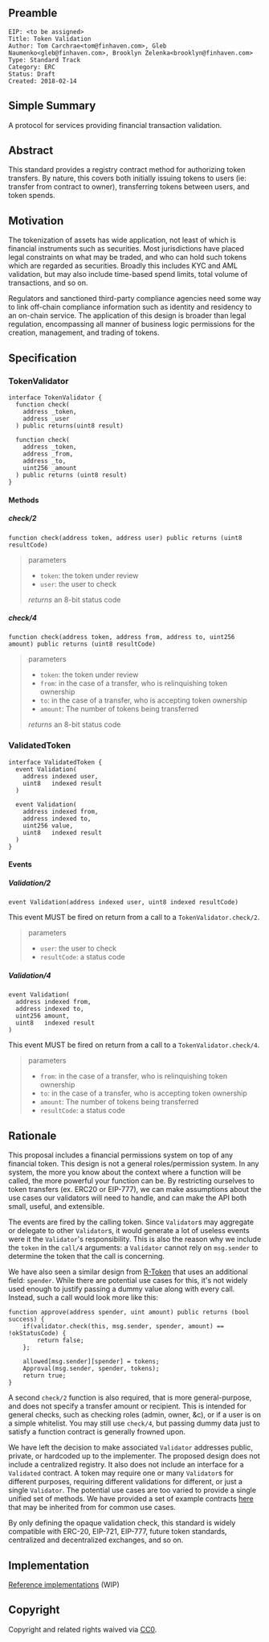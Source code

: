 ## Preamble

    EIP: <to be assigned>
    Title: Token Validation
    Author: Tom Carchrae<tom@finhaven.com>, Gleb Naumenko<gleb@finhaven.com>, Brooklyn Zelenka<brooklyn@finhaven.com>
    Type: Standard Track
    Category: ERC
    Status: Draft
    Created: 2018-02-14

## Simple Summary
A protocol for services providing financial transaction validation.

## Abstract
This standard provides a registry contract method for authorizing token transfers.
By nature, this covers both initially issuing tokens to users (ie: transfer from contract to owner),
transferring tokens between users, and token spends.

## Motivation
The tokenization of assets has wide application,
not least of which is financial instruments such as securities.
Most jurisdictions have placed legal constraints on what may be traded,
and who can hold such tokens which are regarded as securities. Broadly this includes KYC and AML validation,
but may also include time-based spend limits, total volume of transactions, and so on.

Regulators and sanctioned third-party compliance agencies need some way to link
off-chain compliance information such as identity and residency to an on-chain service.
The application of this design is broader than legal regulation, encompassing all manner
of business logic permissions for the creation, management, and trading of tokens.

## Specification

### TokenValidator

```solidity
interface TokenValidator {
  function check(
    address _token,
    address _user
  ) public returns(uint8 result)

  function check(
    address _token,
    address _from,
    address _to,
    uint256 _amount
  ) public returns (uint8 result)
}
```

#### Methods

##### check/2

`function check(address token, address user) public returns (uint8 resultCode)`

> parameters
> * `token`: the token under review
> * `user`: the user to check
>
> *returns* an 8-bit status code

##### check/4

`function check(address token, address from, address to, uint256 amount) public returns (uint8 resultCode)`

> parameters
> * `token`: the token under review
> * `from`: in the case of a transfer, who is relinquishing token ownership
> * `to`: in the case of a transfer, who is accepting token ownership
> * `amount`: The number of tokens being transferred
>
> *returns* an 8-bit status code

### ValidatedToken

```solidity
interface ValidatedToken {
  event Validation(
    address indexed user,
    uint8   indexed result
  )

  event Validation(
    address indexed from,
    address indexed to,
    uint256 value,
    uint8   indexed result
  )
}
```

#### Events

##### Validation/2

`event Validation(address indexed user, uint8 indexed resultCode)`

This event MUST be fired on return from a call to a `TokenValidator.check/2`.

> parameters
> * `user`: the user to check
> * `resultCode`: a status code


##### Validation/4

```solidity
event Validation(
  address indexed from,
  address indexed to,
  uint256 amount,
  uint8   indexed result
)
```

This event MUST be fired on return from a call to a `TokenValidator.check/4`.

> parameters
> * `from`: in the case of a transfer, who is relinquishing token ownership
> * `to`: in the case of a transfer, who is accepting token ownership
> * `amount`: The number of tokens being transferred
> * `resultCode`: a status code

## Rationale

This proposal includes a financial permissions system on top of any financial token.
This design is not a general roles/permission system. In any system, the more you know
about the context where a function will be called, the more powerful your function can be.
By restricting ourselves to token transfers (ex. ERC20 or EIP-777), we can make
assumptions about the use cases our validators will need to handle, and can make
the API both small, useful, and extensible.

The events are fired by the calling token. Since `Validator`s may aggregate or delegate
to other `Validator`s, it would generate a lot of useless events were it the
`Validator`'s responsibility. This is also the reason why we include the `token`
in the `call/4` arguments: a `Validator` cannot rely on `msg.sender` to determine
the token that the call is concerning.

We have also seen a similar design from [R-Token](https://github.com/harborhq/r-token) that uses an additional field: `spender`.
While there are potential use cases for this, it's not widely used enough to justify passing
a dummy value along with every call. Instead, such a call would look more like this:

```solidity
function approve(address spender, uint amount) public returns (bool success) {
    if(validator.check(this, msg.sender, spender, amount) == !okStatusCode) {
        return false;
    };

    allowed[msg.sender][spender] = tokens;
    Approval(msg.sender, spender, tokens);
    return true;
}
```

A second `check/2` function is also required, that is more general-purpose, and does not
specify a transfer amount or recipient. This is intended for general checks,
such as checking roles (admin, owner, &c), or if a user is on a simple whitelist.
You may still use `check/4`, but passing dummy data just to satisfy a function contract
is generally frowned upon.

We have left the decision to make associated `Validator` addresses public, private, or hardcoded
up to the implementer. The proposed design does not include a centralized registry.
It also does not include an interface for a `Validated` contract.
A token may require one or many `Validator`s for different purposes,
requiring different validations for different, or just a single `Validator`.
The potential use cases are too varied to provide a single unified set of methods.
We have provided a set of example contracts [here](some.link) that may be inherited from for common use cases.

By only defining the opaque validation check, this standard is widely compatible with
ERC-20, EIP-721, EIP-777, future token standards, centralized and decentralized exchanges,
and so on.

## Implementation
[Reference implementations](https://github.com/Finhaven/ValidatedToken/) (WIP)

## Copyright
Copyright and related rights waived via [CC0](https://creativecommons.org/publicdomain/zero/1.0/).
